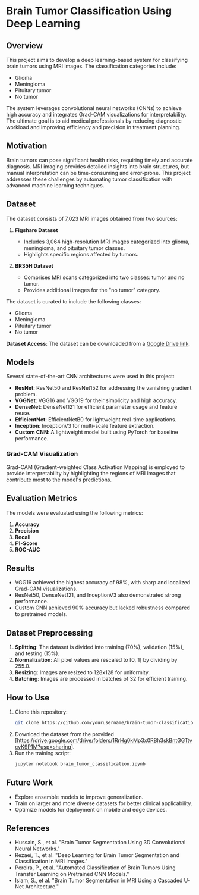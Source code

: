 # Brain Tumor Classification Using Deep Learning

## Overview
This project aims to develop a deep learning-based system for classifying brain tumors using MRI images. The classification categories include:
- Glioma
- Meningioma
- Pituitary tumor
- No tumor

The system leverages convolutional neural networks (CNNs) to achieve high accuracy and integrates Grad-CAM visualizations for interpretability. The ultimate goal is to aid medical professionals by reducing diagnostic workload and improving efficiency and precision in treatment planning.

## Motivation
Brain tumors can pose significant health risks, requiring timely and accurate diagnosis. MRI imaging provides detailed insights into brain structures, but manual interpretation can be time-consuming and error-prone. This project addresses these challenges by automating tumor classification with advanced machine learning techniques.

## Dataset
The dataset consists of 7,023 MRI images obtained from two sources:

1. **Figshare Dataset**
   - Includes 3,064 high-resolution MRI images categorized into glioma, meningioma, and pituitary tumor classes.
   - Highlights specific regions affected by tumors.

2. **BR35H Dataset**
   - Comprises MRI scans categorized into two classes: tumor and no tumor.
   - Provides additional images for the "no tumor" category.

The dataset is curated to include the following classes:
- Glioma
- Meningioma
- Pituitary tumor
- No tumor

**Dataset Access**: The dataset can be downloaded from a [Google Drive link](https://drive.google.com/drive/folders/1RrHg0kMp3x0RBh3skBntGGTtvcvK9P1M?usp=sharing).

## Models
Several state-of-the-art CNN architectures were used in this project:

- **ResNet**: ResNet50 and ResNet152 for addressing the vanishing gradient problem.
- **VGGNet**: VGG16 and VGG19 for their simplicity and high accuracy.
- **DenseNet**: DenseNet121 for efficient parameter usage and feature reuse.
- **EfficientNet**: EfficientNetB0 for lightweight real-time applications.
- **Inception**: InceptionV3 for multi-scale feature extraction.
- **Custom CNN**: A lightweight model built using PyTorch for baseline performance.

### Grad-CAM Visualization
Grad-CAM (Gradient-weighted Class Activation Mapping) is employed to provide interpretability by highlighting the regions of MRI images that contribute most to the model's predictions.

## Evaluation Metrics
The models were evaluated using the following metrics:

1. **Accuracy**
2. **Precision**
3. **Recall**
4. **F1-Score**
5. **ROC-AUC**

## Results
- VGG16 achieved the highest accuracy of 98%, with sharp and localized Grad-CAM visualizations.
- ResNet50, DenseNet121, and InceptionV3 also demonstrated strong performance.
- Custom CNN achieved 90% accuracy but lacked robustness compared to pretrained models.

## Dataset Preprocessing
1. **Splitting**: The dataset is divided into training (70%), validation (15%), and testing (15%).
2. **Normalization**: All pixel values are rescaled to [0, 1] by dividing by 255.0.
3. **Resizing**: Images are resized to 128x128 for uniformity.
4. **Batching**: Images are processed in batches of 32 for efficient training.

## How to Use
1. Clone this repository:
   ```bash
   git clone https://github.com/yourusername/brain-tumor-classification.git
   ```
2. Download the dataset from the provided [https://drive.google.com/drive/folders/1RrHg0kMp3x0RBh3skBntGGTtvcvK9P1M?usp=sharing].
3. Run the training script:
   ```bash
   jupyter notebook brain_tumor_classification.ipynb
   ```

## Future Work
- Explore ensemble models to improve generalization.
- Train on larger and more diverse datasets for better clinical applicability.
- Optimize models for deployment on mobile and edge devices.

## References
- Hussain, S., et al. "Brain Tumor Segmentation Using 3D Convolutional Neural Networks."
- Rezaei, T., et al. "Deep Learning for Brain Tumor Segmentation and Classification in MRI Images."
- Pereira, P., et al. "Automated Classification of Brain Tumors Using Transfer Learning on Pretrained CNN Models."
- Islam, S., et al. "Brain Tumor Segmentation in MRI Using a Cascaded U-Net Architecture."


